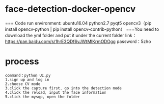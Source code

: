 # face-detection-docker-opencv
=== Code run environment:
                      ubuntu16.04
                      python2.7 
                      pyqt5
                      opencv3（pip install opencv-python | pip install opencv-contrib-python）
===You need to download the yml folder and put it under the current folder
    link：https://pan.baidu.com/s/1hrE3QDf6vJWtMlKrmODOgg 
    password：5zho 

# process
    command：python UI.py
    1.sign up and log in
    2.choose CV mode
    3.click the capture first, go into the detection mode
    4.click the reload, input the face information
    5.click the mysqp, open the folder
    


